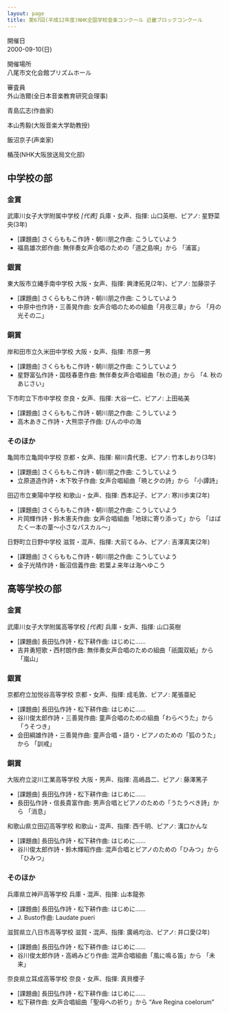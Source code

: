 ```yaml
---
layout: page
title: 第67回(平成12年度)NHK全国学校音楽コンクール 近畿ブロックコンクール
---
```

開催日  
2000-09-10(日)

開催場所  
八尾市文化会館プリズムホール

審査員  
外山浩爾(全日本音楽教育研究会理事)

青島広志(作曲家)

本山秀毅(大阪音楽大学助教授)

飯沼京子(声楽家)

楯茂(NHK大阪放送局文化部)

中学校の部
----------

### 金賞

<span class="choir-name">武庫川女子大学附属中学校</span> *\[代表\]*
兵庫・女声、指揮: 山口英樹、ピアノ: 星野菜央(3年)
-   \[課題曲\] さくらももこ作詩・朝川朋之作曲: こうしていよう
-   福島雄次郎作曲: 無伴奏女声合唱のための「道之島唄」から 「浦富」

### 銀賞

<span class="choir-name">東大阪市立縄手南中学校</span>
大阪・女声、指揮: 興津拓見(2年)、ピアノ: 加藤崇子
-   \[課題曲\] さくらももこ作詩・朝川朋之作曲: こうしていよう
-   中原中也作詩・三善晃作曲: 女声合唱のための組曲「月夜三章」から 「月の光その二」

### 銅賞

<span class="choir-name">岸和田市立久米田中学校</span>
大阪・女声、指揮: 市原一男
-   \[課題曲\] さくらももこ作詩・朝川朋之作曲: こうしていよう
-   星野富弘作詩・国枝春恵作曲: 無伴奏女声合唱組曲「秋の道」から 「4. 秋のあじさい」

<span class="choir-name">下市町立下市中学校</span>
奈良・女声、指揮: 大谷一仁、ピアノ: 上田祐美
-   \[課題曲\] さくらももこ作詩・朝川朋之作曲: こうしていよう
-   高木あきこ作詩・大熊崇子作曲: びんの中の海

### そのほか

<span class="choir-name">亀岡市立亀岡中学校</span>
京都・女声、指揮: 柳川貴代恵、ピアノ: 竹本しおり(3年)
-   \[課題曲\] さくらももこ作詩・朝川朋之作曲: こうしていよう
-   立原道造作詩・木下牧子作曲: 女声合唱組曲「暁と夕の詩」から 「小譚詩」

<span class="choir-name">田辺市立東陽中学校</span>
和歌山・女声、指揮: 西本記子、ピアノ: 寒川歩実(2年)
-   \[課題曲\] さくらももこ作詩・朝川朋之作曲: こうしていよう
-   片岡輝作詩・鈴木憲夫作曲: 女声合唱組曲「地球に寄り添って」から 「はばたく一本の葦〜小さなパスカル〜」

<span class="choir-name">日野町立日野中学校</span>
滋賀・混声、指揮: 大前てるみ、ピアノ: 吉澤真実(2年)
-   \[課題曲\] さくらももこ作詩・朝川朋之作曲: こうしていよう
-   金子光晴作詩・飯沼信義作曲: 若葉よ来年は海へゆこう

高等学校の部
------------

### 金賞

<span class="choir-name">武庫川女子大学附属高等学校</span> *\[代表\]*
兵庫・女声、指揮: 山口英樹
-   \[課題曲\] 長田弘作詩・松下耕作曲: はじめに……
-   吉井勇短歌・西村朗作曲: 無伴奏女声合唱のための組曲「祇園双紙」から 「嵐山」

### 銀賞

<span class="choir-name">京都府立加悦谷高等学校</span>
京都・女声、指揮: 成毛敦、ピアノ: 尾張亜紀
-   \[課題曲\] 長田弘作詩・松下耕作曲: はじめに……
-   谷川俊太郎作詩・三善晃作曲: 童声合唱のための組曲「わらべうた」から 「うそつき」
-   会田綱雄作詩・三善晃作曲: 童声合唱・語り・ピアノのための「狐のうた」から 「訓戒」

### 銅賞

<span class="choir-name">大阪府立淀川工業高等学校</span>
大阪・男声、指揮: 高嶋昌二、ピアノ: 藤澤篤子
-   \[課題曲\] 長田弘作詩・松下耕作曲: はじめに……
-   長田弘作詩・信長貴富作曲: 男声合唱とピアノのための「うたうべき詩」から 「消息」

<span class="choir-name">和歌山県立田辺高等学校</span>
和歌山・混声、指揮: 西千明、ピアノ: 溝口かんな
-   \[課題曲\] 長田弘作詩・松下耕作曲: はじめに……
-   谷川俊太郎作詩・鈴木輝昭作曲: 混声合唱とピアノのための「ひみつ」から 「ひみつ」

### そのほか

<span class="choir-name">兵庫県立神戸高等学校</span>
兵庫・混声、指揮: 山本龍弥
-   \[課題曲\] 長田弘作詩・松下耕作曲: はじめに……
-   J. Busto作曲: Laudate pueri

<span class="choir-name">滋賀県立八日市高等学校</span>
滋賀・混声、指揮: 廣嶋均治、ピアノ: 井口愛(2年)
-   \[課題曲\] 長田弘作詩・松下耕作曲: はじめに……
-   谷川俊太郎作詩・高嶋みどり作曲: 混声合唱組曲「風に鳴る笛」から 「未来」

<span class="choir-name">奈良県立耳成高等学校</span>
奈良・女声、指揮: 真貝櫻子
-   \[課題曲\] 長田弘作詩・松下耕作曲: はじめに……
-   松下耕作曲: 女声合唱組曲「聖母への祈り」から “Ave Regina coelorum”
